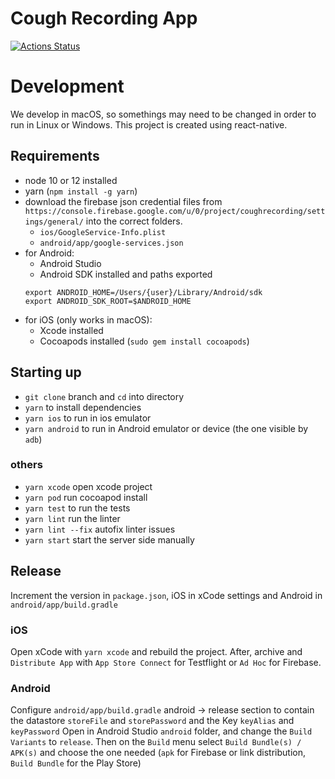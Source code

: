 # Cough Recording App

[![Actions Status](/../../workflows/Build/badge.svg?branch=master)](/../../actions?query=workflow%3A%22Build%22+branch%3Amaster)


# Development
We develop in macOS, so somethings may need to be changed in order to run in Linux or Windows.
This project is created using react-native.

## Requirements  
* node 10 or 12 installed
* yarn (`npm install -g yarn`)
* download the firebase json credential files from `https://console.firebase.google.com/u/0/project/coughrecording/settings/general/` into the correct folders.
    * `ios/GoogleService-Info.plist`
    * `android/app/google-services.json`
* for Android:
    * Android Studio
    * Android SDK installed and paths exported  
    ```
    export ANDROID_HOME=/Users/{user}/Library/Android/sdk
    export ANDROID_SDK_ROOT=$ANDROID_HOME
    ```
* for iOS (only works in macOS):
    * Xcode installed
    * Cocoapods installed (`sudo gem install cocoapods`)


## Starting up
* `git clone` branch and `cd` into directory
* `yarn` to install dependencies
* `yarn ios` to run in ios emulator
* `yarn android` to run in Android emulator or device (the one visible by `adb`)

### others
* `yarn xcode` open xcode project
* `yarn pod` run cocoapod install
* `yarn test` to run the tests
* `yarn lint` run the linter
* `yarn lint --fix` autofix linter issues
* `yarn start` start the server side manually


## Release
Increment the version in `package.json`, iOS in xCode settings and Android in `android/app/build.gradle`

### iOS
Open xCode with `yarn xcode` and rebuild the project. After, archive and `Distribute App` with `App Store Connect` for Testflight or `Ad Hoc` for Firebase.

### Android
Configure `android/app/build.gradle` android -> release section to contain the datastore `storeFile` and `storePassword` and the Key `keyAlias` and `keyPassword`
Open in Android Studio `android` folder, and change the `Build Variants` to `release`. Then on the `Build` menu select `Build Bundle(s) / APK(s)` and choose the one needed (`apk` for Firebase or link distribution, `Build Bundle` for the Play Store)
